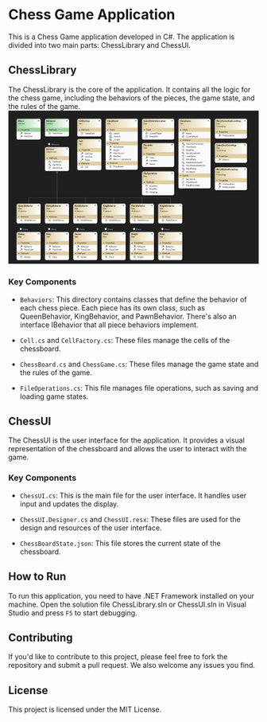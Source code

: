 # Chess Game Application

This is a Chess Game application developed in C#. The application is divided into two main parts: ChessLibrary and ChessUI.

## ChessLibrary

The ChessLibrary is the core of the application. It contains all the logic for the chess game, including the behaviors of the pieces, the game state, and the rules of the game.
![class diagram of chessLibrary](classDiagram.png)

### Key Components

- `Behaviors`: This directory contains classes that define the behavior of each chess piece. Each piece has its own class, such as QueenBehavior, KingBehavior, and PawnBehavior. There's also an interface IBehavior that all piece behaviors implement.

- `Cell.cs` and `CellFactory.cs`: These files manage the cells of the chessboard.

- `ChessBoard.cs` and `ChessGame.cs`: These files manage the game state and the rules of the game.

- `FileOperations.cs`: This file manages file operations, such as saving and loading game states.

## ChessUI

The ChessUI is the user interface for the application. It provides a visual representation of the chessboard and allows the user to interact with the game.

### Key Components

- `ChessUI.cs`: This is the main file for the user interface. It handles user input and updates the display.

- `ChessUI.Designer.cs` and `ChessUI.resx`: These files are used for the design and resources of the user interface.

- `ChessBoardState.json`: This file stores the current state of the chessboard.

## How to Run

To run this application, you need to have .NET Framework installed on your machine. Open the solution file ChessLibrary.sln or ChessUI.sln in Visual Studio and press `F5` to start debugging.

## Contributing

If you'd like to contribute to this project, please feel free to fork the repository and submit a pull request. We also welcome any issues you find.

## License

This project is licensed under the MIT License.
